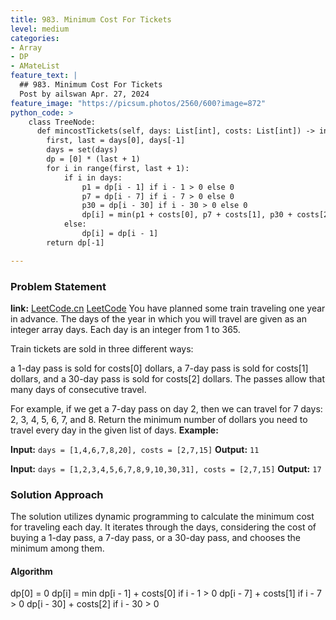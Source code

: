```yaml
---
title: 983. Minimum Cost For Tickets
level: medium
categories:
- Array
- DP
- AMateList
feature_text: |
  ## 983. Minimum Cost For Tickets
  Post by ailswan Apr. 27, 2024
feature_image: "https://picsum.photos/2560/600?image=872"
python_code: >
    class TreeNode:
      def mincostTickets(self, days: List[int], costs: List[int]) -> int:
        first, last = days[0], days[-1]
        days = set(days)
        dp = [0] * (last + 1)
        for i in range(first, last + 1):
            if i in days:
                p1 = dp[i - 1] if i - 1 > 0 else 0
                p7 = dp[i - 7] if i - 7 > 0 else 0
                p30 = dp[i - 30] if i - 30 > 0 else 0 
                dp[i] = min(p1 + costs[0], p7 + costs[1], p30 + costs[2])
            else:
                dp[i] = dp[i - 1]
        return dp[-1]

---
```


### Problem Statement
**link:**
[LeetCode.cn](https://leetcode.cn/problems/minimum-cost-for-tickets/)
[LeetCode](https://leetcode.com/minimum-cost-for-tickets/)
You have planned some train traveling one year in advance. The days of the year in which you will travel are given as an integer array days. Each day is an integer from 1 to 365.

Train tickets are sold in three different ways:

a 1-day pass is sold for costs[0] dollars,
a 7-day pass is sold for costs[1] dollars, and
a 30-day pass is sold for costs[2] dollars.
The passes allow that many days of consecutive travel.

For example, if we get a 7-day pass on day 2, then we can travel for 7 days: 2, 3, 4, 5, 6, 7, and 8.
Return the minimum number of dollars you need to travel every day in the given list of days.
**Example:**

**Input:** `days = [1,4,6,7,8,20], costs = [2,7,15]`
**Output:** `11`

**Input:** `days = [1,2,3,4,5,6,7,8,9,10,30,31], costs = [2,7,15]`
**Output:** `17`
 
 
### Solution Approach

The solution utilizes dynamic programming to calculate the minimum cost for traveling each day. It iterates through the days, considering the cost of buying a 1-day pass, a 7-day pass, or a 30-day pass, and chooses the minimum among them.

#### Algorithm
dp[0] = 0
dp[i] = min dp[i - 1] + costs[0] if i - 1 > 0
            dp[i - 7] + costs[1] if i - 7 > 0
            dp[i - 30] + costs[2] if i - 30 > 0